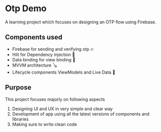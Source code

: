# Otp Demo
A learning project which focuses on designing an OTP flow using Firebase.

## Components used
- Firebase for sending and verifying otp 🔥
- Hilt for Dependency injection 💉
- Data binding for view binding 🔖
- MVVM architecture 🪕
- Lifecycle components ViewModels and Live Data 🧩
## Purpose
This project focuses majorly on following aspects
1. Designing UI and UX in very simple and clear way
2. Development of app using all the latest versions of components and libraries
3. Making sure to write clean code
